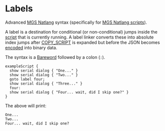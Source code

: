 # Labels

Advanced [MGS Natlang](../../mgs/mgs_natlang) syntax (specifically for [MGS Natlang scripts](../../mgs/scripts_mgs)).

A label is a destination for conditional (or non-conditional) jumps inside the [script](../../scripts) that is currently running. A label linker converts these into absolute index jumps after [COPY_SCRIPT](../../actions/COPY_SCRIPT) is expanded but before the JSON becomes [encoded](../../encoder/mge_encoder) into binary data.

The syntax is a [Bareword](../../mgs/variables/bareword) followed by a colon (`:`).

```mgs
exampleScript {
  show serial dialog { "One..." }
  show serial dialog { "Two..." }
  goto label four;
  show serial dialog { "Three..." }
  four:
  show serial dialog { "Four... wait, did I skip one?" }
}
```

The above will print:

```
One...
Two...
Four... wait, did I skip one?
```
